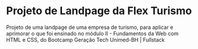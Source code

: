 # Projeto de Landpage da Flex Turismo

Projeto de uma landpage de uma empresa de turismo, para aplicar e aprimorar o que foi ensinado no módulo II - Fundamentos da Web com HTML e CSS, do Bootcamp Geração Tech Unimed-BH | Fullstack
